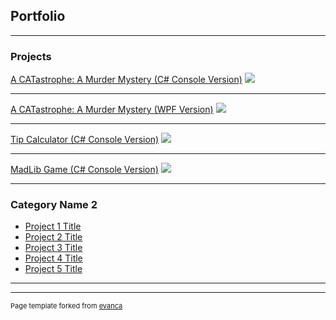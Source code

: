 ## Portfolio

---

### Projects 

[A CATastrophe: A Murder Mystery (C# Console Version)](/sample_page)
<img src="images/dummy_thumbnail.jpg?raw=true"/>

---
[A CATastrophe: A Murder Mystery (WPF Version)](/pdf/sample_presentation.pdf)
<img src="images/dummy_thumbnail.jpg?raw=true"/>

---
[Tip Calculator (C# Console Version)](http://example.com/)
<img src="images/dummy_thumbnail.jpg?raw=true"/>

---
[MadLib Game (C# Console Version)](http://example.com/)
<img src="images/dummy_thumbnail.jpg?raw=true"/>

---

### Category Name 2

- [Project 1 Title](http://example.com/)
- [Project 2 Title](http://example.com/)
- [Project 3 Title](http://example.com/)
- [Project 4 Title](http://example.com/)
- [Project 5 Title](http://example.com/)

---




---
<p style="font-size:11px">Page template forked from <a href="https://github.com/evanca/quick-portfolio">evanca</a></p>
<!-- Remove above link if you don't want to attibute -->
